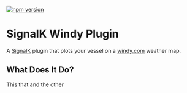 [![npm version](https://img.shields.io/npm/v/signalk-windy-plugin.svg)](https://www.npmjs.com/package/signalk-windy-plugin)

# SignalK Windy Plugin

A [SignalK](https://signalk.org/) plugin that plots your vessel on a [windy.com](https://www.windy.com/) weather map.

## What Does It Do?

This that and the other

